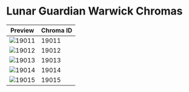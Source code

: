 # Lunar Guardian Warwick Chromas

| Preview | Chroma ID |
|---------|-----------|
| ![19011](https://raw.communitydragon.org/latest/plugins/rcp-be-lol-game-data/global/default/v1/champion-chroma-images/19/19011.png) | 19011 |
| ![19012](https://raw.communitydragon.org/latest/plugins/rcp-be-lol-game-data/global/default/v1/champion-chroma-images/19/19012.png) | 19012 |
| ![19013](https://raw.communitydragon.org/latest/plugins/rcp-be-lol-game-data/global/default/v1/champion-chroma-images/19/19013.png) | 19013 |
| ![19014](https://raw.communitydragon.org/latest/plugins/rcp-be-lol-game-data/global/default/v1/champion-chroma-images/19/19014.png) | 19014 |
| ![19015](https://raw.communitydragon.org/latest/plugins/rcp-be-lol-game-data/global/default/v1/champion-chroma-images/19/19015.png) | 19015 |